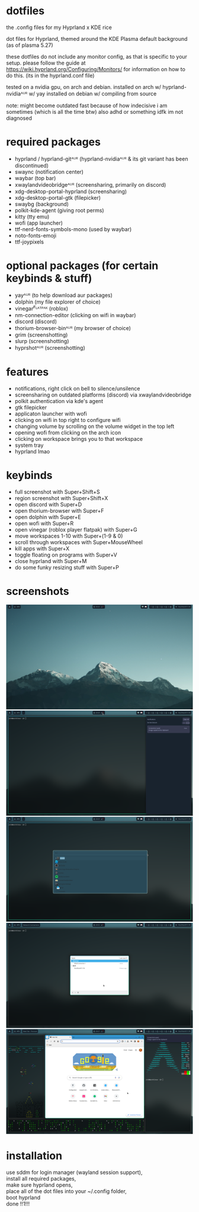 # dotfiles

the .config files for my Hyprland x KDE rice

dot files for Hyprland, themed around the KDE Plasma default background (as of plasma 5.27)

these dotfiles do not include any monitor config, as that is specific to your setup.
please follow the guide at https://wiki.hyprland.org/Configuring/Monitors/ for information on how to do this. (its in the hyprland.conf file)

tested on a nvidia gpu, on arch and debian.
installed on arch w/ hyprland-nvidiaᴬᵁᴿ w/ yay
installed on debian w/ compiling from source

note: might become outdated fast because of how indecisive i am sometimes (which is all the time btw) also adhd or something idfk im not diagnosed

# required packages
 -  hyprland / hyprland-gitᴬᵁᴿ (hyprland-nvidiaᴬᵁᴿ & its git variant has been discontinued)
 -  swaync (notification center)
 -  waybar (top bar)
 -  xwaylandvideobridgeᴬᵁᴿ (screensharing, primarily on discord)
 -  xdg-desktop-portal-hyprland (screensharing)
 -  xdg-desktop-portal-gtk (filepicker)
 -  swaybg (background)
 -  polkit-kde-agent (giving root perms)
 -  kitty (tty emu)
 -  wofi (app launcher)
 -  ttf-nerd-fonts-symbols-mono (used by waybar)
 -  noto-fonts-emoji
 -  ttf-joypixels
# optional packages (for certain keybinds & stuff)
 -  yayᴬᵁᴿ (to help download aur packages)
 -  dolphin (my file explorer of choice)
 -  vinegarꟳᴸᴬᵀᴾᴬᴷ (roblox)
 -  nm-connection-editor (clicking on wifi in waybar)
 -  discord (discord)
 -  thorium-browser-binᴬᵁᴿ (my browser of choice)
 -  grim (screenshotting)
 -  slurp (screenshotting)
 -  hyprshotᴬᵁᴿ (screenshotting)

# features
 - notifications, right click on bell to silence/unsilence
 - screensharing on outdated platforms (discord) via xwaylandvideobridge
 - polkit authentication via kde's agent
 - gtk filepicker
 - applicaton launcher with wofi
 - clicking on wifi in top right to configure wifi
 - changing volume by scrolling on the volume widget in the top left
 - opening wofi from clicking on the arch icon
 - clicking on workspace brings you to that workspace
 - system tray
 - hyprland lmao

# keybinds
 - full screenshot with Super+Shift+S
 - region screenshot with Super+Shift+X
 - open discord with Super+D
 - open thorium-browser with Super+F
 - open dolphin with Super+E
 - open wofi with Super+R
 - open vinegar (roblox player flatpak) with Super+G
 - move workspaces 1-10 with Super+(1-9 & 0)
 - scroll through workspaces with Super+MouseWheel
 - kill apps with Super+X
 - toggle floating on programs with Super+V
 - close hyprland with Super+M
 - do some funky resizing stuff with Super+P

# screenshots
<img src="preview/1.png">
<img src="preview/2.png">
<img src="preview/3.png">
<img src="preview/4.png">
<img src="preview/5.png">

# installation
use sddm for login manager (wayland session support),  
install all required packages,  
make sure hyprland opens,  
place all of the dot files into your ~/.config folder,  
boot hyprland  
done !!1!!!  
